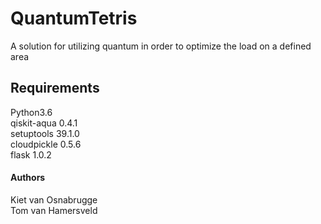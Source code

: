 # QuantumTetris
A solution for utilizing quantum in order to optimize the load on a defined area


## Requirements
Python3.6
<br>qiskit-aqua 0.4.1
<br>setuptools 39.1.0
<br>cloudpickle 0.5.6
<br>flask 1.0.2

#### Authors
Kiet van Osnabrugge
<br>Tom van Hamersveld

